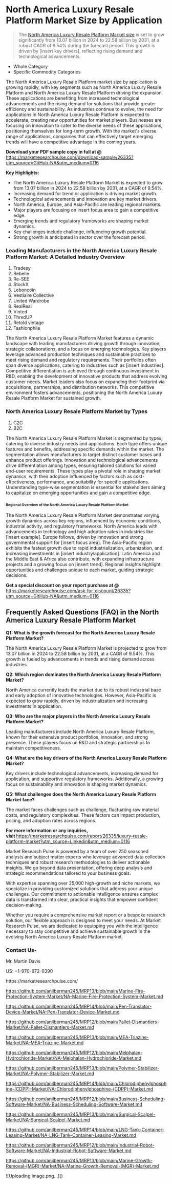 <h1>North America Luxury Resale Platform Market&nbsp;Size by Application</h1><blockquote><p>The <a href="https://marketresearchpulse.com/download-sample/26335?utm_source=GitHub-NA&amp;utm_medium=0116">North America Luxury Resale Platform Market size</a> is set to grow significantly from 13.07 billion in 2024 to 22.58 billion by 2031, at a robust CAGR of 9.54% during the forecast period. This growth is driven by [insert key drivers], reflecting rising demand and technological advancements.</p></blockquote><ul><li>Whole Category<li> Specific Commodity Categories</li></ul><p>The North America Luxury Resale Platform market size by application is growing rapidly, with key segments such as North America Luxury Resale Platform and North America Luxury Resale Platform driving the expansion. These applications are benefiting from increased technological advancements and the rising demand for solutions that provide greater efficiency and sustainability. As industries continue to evolve, the need for applications in North America Luxury Resale Platform is expected to accelerate, creating new opportunities for market players. Businesses are focusing on innovation to cater to the diverse needs of these applications, positioning themselves for long-term growth. With the market's diverse range of applications, companies that can effectively target emerging trends will have a competitive advantage in the coming years.</p><p><strong>Download your PDF sample copy in full at @ </strong><a href="https://marketresearchpulse.com/download-sample/26335?utm_source=GitHub-NA&amp;utm_medium=0116">https://marketresearchpulse.com/download-sample/26335?utm_source=GitHub-NA&amp;utm_medium=0116</a></p><p><strong>Key Highlights: </strong></p><ul><li>The North America Luxury Resale Platform Market is expected to grow from 13.07 billion in 2024 to 22.58 billion by 2031, at a CAGR of 9.54%.</li><li>Increasing demand for trend or application is driving market growth.</li><li>Technological advancements and innovation are key market drivers.</li><li>North America, Europe, and Asia-Pacific are leading regional markets.</li><li>Major players are focusing on insert focus area to gain a competitive edge.</li><li>Emerging trends and regulatory frameworks are shaping market dynamics.</li><li>Key challenges include challenge, influencing growth potential.</li><li>Strong growth is anticipated in sector over the forecast period.</li></ul><h3>Leading Manufacturers in the North America Luxury Resale Platform Market: A Detailed Industry Overview</h3><ol><li>Tradesy</li><li>Rebelle</li><li>Re-SEE</li><li>StockX</li><li>Leboncoin</li><li>Vestiaire Collective</li><li>United Wardrobe</li><li>RealReal</li><li>Vinted</li><li>ThredUP</li><li>Retold vintage</li><li>Fashionphile</li></ol><div class="flex max-w-full flex-col flex-grow"><div class="min-h-8 text-message flex w-full flex-col items-end gap-2 whitespace-normal break-words [.text-message+&amp;]:mt-5" dir="auto" data-message-author-role="assistant" data-message-id="fd8432e4-4910-450d-b182-61b7bfb0a01f" data-message-model-slug="gpt-4o"><div class="flex w-full flex-col gap-1 empty:hidden first:pt-[3px]"><div class="markdown prose w-full break-words dark:prose-invert light"><p>The North America Luxury Resale Platform Market features a dynamic landscape with leading manufacturers driving growth through innovation, strategic collaborations, and a focus on emerging technologies. Key players leverage advanced production techniques and sustainable practices to meet rising demand and regulatory requirements. Their portfolios often span diverse applications, catering to industries such as [insert industries]. Competitive differentiation is achieved through continuous investment in R&amp;D, enabling the development of innovative products that address evolving customer needs. Market leaders also focus on expanding their footprint via acquisitions, partnerships, and distribution networks. This competitive environment fosters advancements, positioning the North America Luxury Resale Platform Market for sustained growth.</p></div></div></div></div><h3>North America Luxury Resale Platform Market by Types</h3><ol><li>C2C<li> B2C</li></ol><div class="flex max-w-full flex-col flex-grow"><div class="min-h-8 text-message flex w-full flex-col items-end gap-2 whitespace-normal break-words [.text-message+&amp;]:mt-5" dir="auto" data-message-author-role="assistant" data-message-id="084470be-0bb7-4664-bddf-5156b4f41249" data-message-model-slug="gpt-4o-mini"><div class="flex w-full flex-col gap-1 empty:hidden first:pt-[3px]"><div class="markdown prose w-full break-words dark:prose-invert light"><p>The North America Luxury Resale Platform Market is segmented by types, catering to diverse industry needs and applications. Each type offers unique features and benefits, addressing specific demands within the market. The segmentation allows manufacturers to target distinct customer bases and enhance product offerings. Innovation and technological advancements drive differentiation among types, ensuring tailored solutions for varied end-user requirements. These types play a pivotal role in shaping market dynamics, with their adoption influenced by factors such as cost-effectiveness, performance, and suitability for specific applications. Understanding type-wise segmentation is essential for stakeholders aiming to capitalize on emerging opportunities and gain a competitive edge.</p></div></div></div></div><h3><span style="font-size: 11px;">Regional Overview of the North America Luxury Resale Platform Market</span></h3><div class="flex max-w-full flex-col flex-grow"><div class="min-h-8 text-message flex w-full flex-col items-end gap-2 whitespace-normal break-words [.text-message+&amp;]:mt-5" dir="auto" data-message-author-role="assistant" data-message-id="e9038762-ce64-4e30-91c9-9bd413514231" data-message-model-slug="gpt-4o-mini"><div class="flex w-full flex-col gap-1 empty:hidden first:pt-[3px]"><div class="markdown prose w-full break-words dark:prose-invert light"><p>The North America Luxury Resale Platform Market demonstrates varying growth dynamics across key regions, influenced by economic conditions, industrial activity, and regulatory frameworks. North America leads with advancements in technology and high adoption rates in industries like [insert example]. Europe follows, driven by innovation and strong governmental support for [insert focus area]. The Asia-Pacific region exhibits the fastest growth due to rapid industrialization, urbanization, and increasing investments in [insert industry/application]. Latin America and the Middle East &amp; Africa also contribute, with expanding infrastructure projects and a growing focus on [insert trend]. Regional insights highlight opportunities and challenges unique to each market, guiding strategic decisions.</p></div></div></div></div><p><strong>Get a special discount on your report purchase at @ </strong><a href="https://marketresearchpulse.com/ask-for-discount/26335?utm_source=GitHub-NA&amp;utm_medium=0116">https://marketresearchpulse.com/ask-for-discount/26335?utm_source=GitHub-NA&amp;utm_medium=0116</a></p><h2>Frequently Asked Questions (FAQ) in the North America Luxury Resale Platform Market</h2><p><strong>Q1: What is the growth forecast for the North America Luxury Resale Platform Market?</strong></p><p>The North America Luxury Resale Platform Market is projected to grow from 13.07 billion in 2024 to 22.58 billion by 2031, at a CAGR of 9.54%. This growth is fueled by advancements in trends and rising demand across industries.</p><p><strong>Q2: Which region dominates the North America Luxury Resale Platform Market?</strong></p><p>North America currently leads the market due to its robust industrial base and early adoption of innovative technologies. However, Asia-Pacific is expected to grow rapidly, driven by industrialization and increasing investments in application.</p><p><strong>Q3: Who are the major players in the North America Luxury Resale Platform Market?</strong></p><p>Leading manufacturers include North America Luxury Resale Platform, known for their extensive product portfolios, innovation, and strong presence. These players focus on R&amp;D and strategic partnerships to maintain competitiveness.</p><p><strong>Q4: What are the key drivers of the North America Luxury Resale Platform Market?</strong></p><p>Key drivers include technological advancements, increasing demand for application, and supportive regulatory frameworks. Additionally, a growing focus on sustainability and innovation is shaping market dynamics.</p><p><strong>Q5: What challenges does the North America Luxury Resale Platform Market face?</strong></p><p>The market faces challenges such as challenge, fluctuating raw material costs, and regulatory complexities. These factors can impact production, pricing, and adoption rates across regions.</p><p><strong>For more information or any inquiries, visit&nbsp;</strong><a href="https://marketresearchpulse.com/report/26335/luxury-resale-platform-market?utm_source=Linkedin&utm_medium=0116">https://marketresearchpulse.com/report/26335/luxury-resale-platform-market?utm_source=Linkedin&utm_medium=0116</a></p><p>Market Research Pulse is powered by a team of over 250 seasoned analysts and subject matter experts who leverage advanced data collection techniques and robust research methodologies to deliver actionable insights. We go beyond data presentation, offering deep analysis and strategic recommendations tailored to your business goals.</p><p>With expertise spanning over 25,000 high-growth and niche markets, we specialize in providing customized solutions that address your unique challenges. Our commitment to actionable intelligence ensures complex data is transformed into clear, practical insights that empower confident decision-making.</p><p>Whether you require a comprehensive market report or a bespoke research solution, our flexible approach is designed to meet your needs. At Market Research Pulse, we are dedicated to equipping you with the intelligence necessary to stay competitive and achieve sustainable growth in the evolving North America Luxury Resale Platform market.</p><h3><strong>Contact Us-</strong></h3><p>Mr. Martin Davis</p><p>US: +1-970-672-0390</p><p>https://marketresearchpulse.com/</p><p><a href="https://github.com/anilberman245/MRP13/blob/main/Marine-Fire-Protection-System-Market/NA-Marine-Fire-Protection-System-Market.md">https://github.com/anilberman245/MRP13/blob/main/Marine-Fire-Protection-System-Market/NA-Marine-Fire-Protection-System-Market.md</a></p><p><a href="https://github.com/anilberman245/MRP14/blob/main/Pen-Translator-Device-Market/NA-Pen-Translator-Device-Market.md">https://github.com/anilberman245/MRP14/blob/main/Pen-Translator-Device-Market/NA-Pen-Translator-Device-Market.md</a></p><p><a href="https://github.com/anilberman245/MRP12/blob/main/Pallet-Dismantlers-Market/NA-Pallet-Dismantlers-Market.md">https://github.com/anilberman245/MRP12/blob/main/Pallet-Dismantlers-Market/NA-Pallet-Dismantlers-Market.md</a></p><p><a href="https://github.com/anilberman245/MRP13/blob/main/MEA-Triazine-Market/NA-MEA-Triazine-Market.md">https://github.com/anilberman245/MRP13/blob/main/MEA-Triazine-Market/NA-MEA-Triazine-Market.md</a></p><p><a href="https://github.com/anilberman245/MRP12/blob/main/Melphalan-Hydrochloride-Market/NA-Melphalan-Hydrochloride-Market.md">https://github.com/anilberman245/MRP12/blob/main/Melphalan-Hydrochloride-Market/NA-Melphalan-Hydrochloride-Market.md</a></p><p><a href="https://github.com/anilberman245/MRP13/blob/main/Polymer-Stabilizer-Market/NA-Polymer-Stabilizer-Market.md">https://github.com/anilberman245/MRP13/blob/main/Polymer-Stabilizer-Market/NA-Polymer-Stabilizer-Market.md</a></p><p><a href="https://github.com/anilberman245/MRP14/blob/main/Chlorodiphenylphosphine-(CDPP)-Market/NA-Chlorodiphenylphosphine-(CDPP)-Market.md">https://github.com/anilberman245/MRP14/blob/main/Chlorodiphenylphosphine-(CDPP)-Market/NA-Chlorodiphenylphosphine-(CDPP)-Market.md</a></p><p><a href="https://github.com/anilberman245/MRP12/blob/main/Business-Scheduling-Software-Market/NA-Business-Scheduling-Software-Market.md">https://github.com/anilberman245/MRP12/blob/main/Business-Scheduling-Software-Market/NA-Business-Scheduling-Software-Market.md</a></p><p><a href="https://github.com/anilberman245/MRP13/blob/main/Surgical-Scalpel-Market/NA-Surgical-Scalpel-Market.md">https://github.com/anilberman245/MRP13/blob/main/Surgical-Scalpel-Market/NA-Surgical-Scalpel-Market.md</a></p><p><a href="https://github.com/anilberman245/MRP14/blob/main/LNG-Tank-Container-Leasing-Market/NA-LNG-Tank-Container-Leasing-Market.md">https://github.com/anilberman245/MRP14/blob/main/LNG-Tank-Container-Leasing-Market/NA-LNG-Tank-Container-Leasing-Market.md</a></p><p><a href="https://github.com/anilberman245/MRP12/blob/main/Industrial-Robot-Software-Market/NA-Industrial-Robot-Software-Market.md">https://github.com/anilberman245/MRP12/blob/main/Industrial-Robot-Software-Market/NA-Industrial-Robot-Software-Market.md</a></p><p><a href="https://github.com/anilberman245/MRP13/blob/main/Marine-Growth-Removal-(MGR)-Market/NA-Marine-Growth-Removal-(MGR)-Market.md">https://github.com/anilberman245/MRP13/blob/main/Marine-Growth-Removal-(MGR)-Market/NA-Marine-Growth-Removal-(MGR)-Market.md</a></p>
![Uploading image.png…]()
